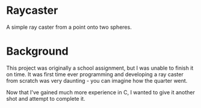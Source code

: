 # Raycaster
A simple ray caster from a point onto two spheres. 

# Background
This project was originally a school assignment, but I was unable to finish it on time. It was first time ever programming and developing a ray caster from scratch was very daunting - you can imagine how the quarter went.

Now that I've gained much more experience in C, I wanted to give it another shot and attempt to complete it. 

